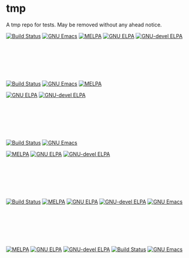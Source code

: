 # tmp

A tmp repo for tests. May be removed without any ahead notice.

[![Build Status](https://github.com/company-mode/company-mode/actions/workflows/ci.yml/badge.svg)](https://github.com/company-mode/company-mode/actions/workflows/ci.yml)
[![GNU Emacs](https://img.shields.io/static/v1?logo=gnuemacs&logoColor=fafafa&label=Made%20for&message=GNU%20Emacs&color=7F5AB6&style=flat)](https://www.gnu.org/software/emacs/)
[![MELPA](https://melpa.org/packages/company-badge.svg)](https://melpa.org/#/company)
[![GNU ELPA](https://elpa.gnu.org/packages/company.svg)](https://elpa.gnu.org/packages/company.html)
[![GNU-devel ELPA](https://elpa.gnu.org/devel/company.svg)](https://elpa.gnu.org/devel/company.html)

<br />
<br />
<br />
<br />
<br />

[![Build Status](https://github.com/company-mode/company-mode/actions/workflows/ci.yml/badge.svg)](https://github.com/company-mode/company-mode/actions/workflows/ci.yml)
[![GNU Emacs](https://img.shields.io/static/v1?logo=gnuemacs&logoColor=fafafa&label=Made%20for&message=GNU%20Emacs&color=7F5AB6&style=flat)](https://www.gnu.org/software/emacs/)
[![MELPA](https://melpa.org/packages/company-badge.svg)](https://melpa.org/#/company)

[![GNU ELPA](https://elpa.gnu.org/packages/company.svg)](https://elpa.gnu.org/packages/company.html)
[![GNU-devel ELPA](https://elpa.gnu.org/devel/company.svg)](https://elpa.gnu.org/devel/company.html)

<br />
<br />
<br />
<br />
<br />

[![Build Status](https://github.com/company-mode/company-mode/actions/workflows/ci.yml/badge.svg)](https://github.com/company-mode/company-mode/actions/workflows/ci.yml)
[![GNU Emacs](https://img.shields.io/static/v1?logo=gnuemacs&logoColor=fafafa&label=Made%20for&message=GNU%20Emacs&color=7F5AB6&style=flat)](https://www.gnu.org/software/emacs/)

[![MELPA](https://melpa.org/packages/company-badge.svg)](https://melpa.org/#/company)
[![GNU ELPA](https://elpa.gnu.org/packages/company.svg)](https://elpa.gnu.org/packages/company.html)
[![GNU-devel ELPA](https://elpa.gnu.org/devel/company.svg)](https://elpa.gnu.org/devel/company.html)

<br />
<br />
<br />
<br />
<br />

[![Build Status](https://github.com/company-mode/company-mode/actions/workflows/ci.yml/badge.svg)](https://github.com/company-mode/company-mode/actions/workflows/ci.yml)
[![MELPA](https://melpa.org/packages/company-badge.svg)](https://melpa.org/#/company)
[![GNU ELPA](https://elpa.gnu.org/packages/company.svg)](https://elpa.gnu.org/packages/company.html)
[![GNU-devel ELPA](https://elpa.gnu.org/devel/company.svg)](https://elpa.gnu.org/devel/company.html)
[![GNU Emacs](https://img.shields.io/static/v1?logo=gnuemacs&logoColor=fafafa&label=Made%20for&message=GNU%20Emacs&color=7F5AB6&style=flat)](https://www.gnu.org/software/emacs/)

<br />
<br />
<br />
<br />
<br />

[![MELPA](https://melpa.org/packages/company-badge.svg)](https://melpa.org/#/company)
[![GNU ELPA](https://elpa.gnu.org/packages/company.svg)](https://elpa.gnu.org/packages/company.html)
[![GNU-devel ELPA](https://elpa.gnu.org/devel/company.svg)](https://elpa.gnu.org/devel/company.html)
[![Build Status](https://github.com/company-mode/company-mode/actions/workflows/ci.yml/badge.svg)](https://github.com/company-mode/company-mode/actions/workflows/ci.yml)
[![GNU Emacs](https://img.shields.io/static/v1?logo=gnuemacs&logoColor=fafafa&label=Made%20for&message=GNU%20Emacs&color=7F5AB6&style=flat)](https://www.gnu.org/software/emacs/)
